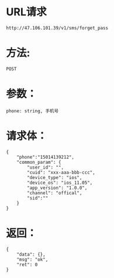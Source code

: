 # URL请求
```
http://47.106.101.39/v1/sms/forget_pass
```

# 方法:
```
POST
```

# 参数：
```
phone: string, 手机号
```
# 请求体：
```
{
    "phone":"15014139212",
	"common_param": {
		"user_id": "",
		"cuid": "xxx-aaa-bbb-ccc",
		"device_type": "ios",
		"device_os": "ios_11.05",
		"app_version": "1.0.0",
		"channel": "offical",
		"sid":""
	}
}
```
# 返回：
```
{
    "data": {},
    "msg": "ok",
    "ret": 0
}
```



